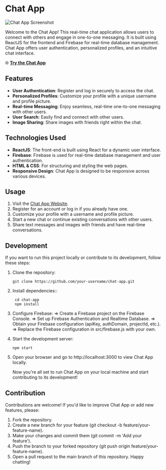 # Chat App

![Chat App Screenshot](https://firebasestorage.googleapis.com/v0/b/chat-app-55372.appspot.com/o/chap%20app%20ss.png?alt=media&token=af4c057e-2554-4a56-b765-8e36306ebf80)

Welcome to the Chat App! This real-time chat application allows users to connect with others and engage in one-to-one messaging. It is built using ReactJS for the frontend and Firebase for real-time database management. Chat App offers user authentication, personalized profiles, and an intuitive chat interface.

🌐 **[Try the Chat App](https://chat-app-55372.web.app/)**

## Features

- **User Authentication**: Register and log in securely to access the chat.
- **Personalized Profiles**: Customize your profile with a unique username and profile picture.
- **Real-time Messaging**: Enjoy seamless, real-time one-to-one messaging with other users.
- **User Search**: Easily find and connect with other users.
- **Image Sharing**: Share images with friends right within the chat.

## Technologies Used

- **ReactJS**: The front-end is built using React for a dynamic user interface.
- **Firebase**: Firebase is used for real-time database management and user authentication.
- **HTML & CSS**: For structuring and styling the web pages.
- **Responsive Design**: Chat App is designed to be responsive across various devices.

## Usage

1. Visit the [Chat App Website](https://chat-app-55372.web.app/).
2. Register for an account or log in if you already have one.
3. Customize your profile with a username and profile picture.
4. Start a new chat or continue existing conversations with other users.
5. Share text messages and images with friends and have real-time conversations.

## Development

If you want to run this project locally or contribute to its development, follow these steps:

1. Clone the repository:

   ```shell
   git clone https://github.com/your-username/chat-app.git

2. Install dependencies::

   ```shell
    cd chat-app
    npm install

3. Configure Firebase:
    => Create a Firebase project on the Firebase Console.
    => Set up Firebase Authentication and Realtime Database.
    => Obtain your Firebase configuration (apiKey, authDomain, projectId, etc.).
    => Replace the Firebase configuration in src/firebase.js with your own.

4. Start the development server:
   ```shell
   npm start

5. Open your browser and go to http://localhost:3000 to view Chat App locally.
   
   Now you're all set to run Chat App on your local machine and start contributing to its development!

## Contribution

Contributions are welcome! If you'd like to improve Chat App or add new features, please:

1. Fork the repository.
2. Create a new branch for your feature (git checkout -b feature/your-feature-name).
3. Make your changes and commit them (git commit -m 'Add your feature').
4. Push the branch to your forked repository (git push origin feature/your-feature-name).
5. Open a pull request to the main branch of this repository.
Happy chatting!



